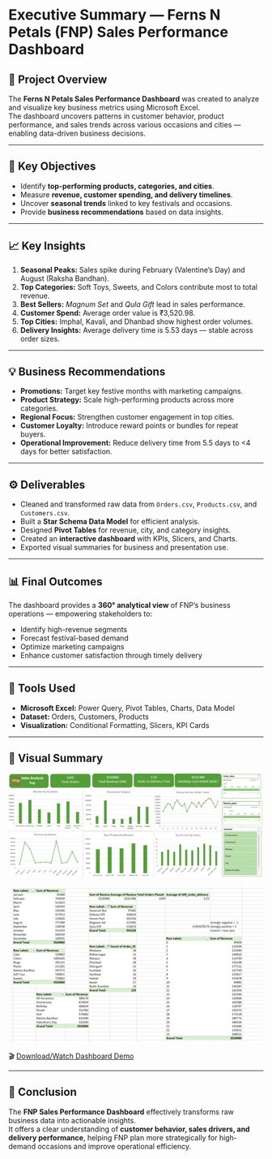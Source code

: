 # Executive Summary — Ferns N Petals (FNP) Sales Performance Dashboard

## 📌 Project Overview
The **Ferns N Petals Sales Performance Dashboard** was created to analyze and visualize key business metrics using Microsoft Excel.  
The dashboard uncovers patterns in customer behavior, product performance, and sales trends across various occasions and cities — enabling data-driven business decisions.

---

## 🎯 Key Objectives
- Identify **top-performing products, categories, and cities**.  
- Measure **revenue, customer spending, and delivery timelines**.  
- Uncover **seasonal trends** linked to key festivals and occasions.  
- Provide **business recommendations** based on data insights.  

---

## 📈 Key Insights
1. **Seasonal Peaks:** Sales spike during February (Valentine’s Day) and August (Raksha Bandhan).  
2. **Top Categories:** Soft Toys, Sweets, and Colors contribute most to total revenue.  
3. **Best Sellers:** *Magnum Set* and *Qula Gift* lead in sales performance.  
4. **Customer Spend:** Average order value is ₹3,520.98.  
5. **Top Cities:** Imphal, Kavali, and Dhanbad show highest order volumes.  
6. **Delivery Insights:** Average delivery time is 5.53 days — stable across order sizes.

---

## 💡 Business Recommendations
- **Promotions:** Target key festive months with marketing campaigns.  
- **Product Strategy:** Scale high-performing products across more categories.  
- **Regional Focus:** Strengthen customer engagement in top cities.  
- **Customer Loyalty:** Introduce reward points or bundles for repeat buyers.  
- **Operational Improvement:** Reduce delivery time from 5.5 days to <4 days for better satisfaction.  

---

## ⚙️ Deliverables
- Cleaned and transformed raw data from `Orders.csv`, `Products.csv`, and `Customers.csv`.  
- Built a **Star Schema Data Model** for efficient analysis.  
- Designed **Pivot Tables** for revenue, city, and category insights.  
- Created an **interactive dashboard** with KPIs, Slicers, and Charts.  
- Exported visual summaries for business and presentation use.

---

## 📊 Final Outcomes
The dashboard provides a **360° analytical view** of FNP’s business operations — empowering stakeholders to:  
- Identify high-revenue segments  
- Forecast festival-based demand  
- Optimize marketing campaigns  
- Enhance customer satisfaction through timely delivery  

---

## 🧠 Tools Used
- **Microsoft Excel:** Power Query, Pivot Tables, Charts, Data Model  
- **Dataset:** Orders, Customers, Products  
- **Visualization:** Conditional Formatting, Slicers, KPI Cards  

---

## 📸 Visual Summary

![Dashboard Screenshot](Demo%20Fnp%20Analysis/dashboard.jpeg)

![Pivot Tables](Demo%20Fnp%20Analysis/pivot%20tables.jpeg)

🎬 [Download/Watch Dashboard Demo](https://github.com/UnnatiGupta0/Ferns-N-Petals-Sales-Performance-Dashboard/blob/main/Demo%20Fnp%20Analysis/demo%20rec%20of%20interactive%20dashboard%20.mp4?raw=true)

---

## 🧾 Conclusion
The **FNP Sales Performance Dashboard** effectively transforms raw business data into actionable insights.  
It offers a clear understanding of **customer behavior, sales drivers, and delivery performance**, helping FNP plan more strategically for high-demand occasions and improve operational efficiency.
